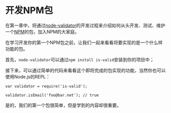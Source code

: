 # 开发NPM包

在第一章中，将通过[node-validator](https://github.com/SFantasy/node-validator)的开发过程来介绍如何从头开发、测试、维护一个[NPM](https://www.npmjs.com/)的包，加入NPM的大家庭。

在学习开发你的第一个NPM包之前，让我们一起来看看将要实现的是一个什么样功能的包。

首先，`node-validator`可以通过`npm install is-valid`安装到你的项目中；

接下来，可以通过简单的代码来看看这个即将完成的包实现的功能，当然你也可以使用Node.js的REPL：

```
var validator = require('is-valid');

validator.isEmail('foo@bar.net'); // true
```

是的，我们的第一个包很简单，但是学到的内容却很重要。
